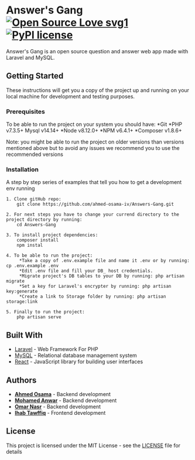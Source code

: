 
# Answer's Gang [![Open Source Love svg1](https://camo.githubusercontent.com/d41b9884bd102b525c8fb9a8c3c8d3bbed2b67f0/68747470733a2f2f6261646765732e66726170736f66742e636f6d2f6f732f76312f6f70656e2d736f757263652e7376673f763d313033)](https://github.com/ellerbrock/open-source-badges/) [![PyPI license](https://camo.githubusercontent.com/105401a5eb379c5331aa32033a4b4b37aeb10b81/68747470733a2f2f696d672e736869656c64732e696f2f707970692f6c2f616e7369636f6c6f72746167732e737667)](https://pypi.python.org/pypi/ansicolortags/)

Answer's Gang is an open source question and answer web app made with Laravel and MySQL.

## Getting Started

These instructions will get you a copy of the project up and running on your local machine for development and testing purposes.

### Prerequisites

To be able to run the project on your system you should have: *Git *PHP v7.3.5+ Mysql v14.14+ *Node v8.12.0+ *NPM v6.4.1+ *Composer v1.8.6+

Note: you might be able to run the project on older versions than versions mentioned above but to avoid any issues we recommend you to use the recommended versions

### Installation

A step by step series of examples that tell you how to get a development env running

```
1. Clone gitHub repo:
    git clone https://github.com/ahmed-osama-iv/Answers-Gang.git

2. For next steps you have to change your currend directory to the project directory by running:
    cd Answers-Gang

3. To install project dependencies:
    composer install
    npm instal

4. To be able to run the project:
     *Take a copy of .env.example file and name it .env or by running: cp .env.example .env
     *Edit .env file and fill your DB_ host credentials.
     *Migrate project's DB tables to your DB by running: php artisan migrate 
     *Set a key for Laravel's encrypter by running: php artisan key:generate
     *Create a link to Storage folder by running: php artisan storage:link

5. Finally to run the project:
    php artisan serve

```

## Built With

-   [Laravel](https://laravel.com/docs/5.8) - Web Framework For PHP
- [MySQL](https://www.mysql.com/) - Relational database management system
-   [React](https://reactjs.org/) - JavaScript library for building user interfaces

## Authors

-   **[Ahmed Osama](https://github.com/ahmed-osama-iv)** - Backend development
-   **[Mohamed Anwar](https://github.com/2019mohamed)** - Backend development
-    **[Omar Nasr](https://github.com/O-Nasr)** - Backend development
-    **[Ihab Tawffiq](https://github.com/ihabTawffiq)** - Frontend development

## License

This project is licensed under the MIT License - see the [LICENSE](https://github.com/Abdullahalabd/Simple/blob/master/LICENSE) file for details
